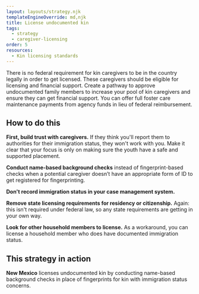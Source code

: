 ```yaml
---
layout: layouts/strategy.njk
templateEngineOverride: md,njk
title: License undocumented kin
tags:
  - strategy
  - caregiver-licensing
order: 5
resources:
  - Kin licensing standards
---
```

There is no federal requirement for kin caregivers to be in the country legally in order to get licensed. These caregivers should be eligible for licensing and financial support. Create a pathway to approve undocumented family members to increase your pool of kin caregivers and ensure they can get financial support. You can offer full foster care maintenance payments from agency funds in lieu of federal reimbursement.

## How to do this

**First, build trust with caregivers.** If they think you'll report them to authorities for their immigration status, they won't work with you. Make it clear that your focus is only on making sure the youth have a safe and supported placement.

**Conduct name-based background checks** instead of fingerprint-based checks when a potential caregiver doesn’t have an appropriate form of ID to get registered for fingerprinting.

**Don't record immigration status in your case management system.**

**Remove state licensing requirements for residency or citizenship.** Again: this isn't required under federal law, so any state requirements are getting in your own way.

**Look for other household members to license.** As a workaround, you can license a household member who does have documented immigration status.

## This strategy in action

**New Mexico** licenses undocumented kin by conducting name-based background checks in place of fingerprints for kin with immigration status concerns.
